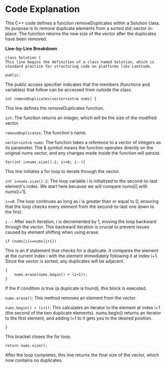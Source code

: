 # Code Explanation

This C++ code defines a function removeDuplicates within a Solution class. Its purpose is to remove duplicate elements from a sorted std::vector<int> in-place. The function returns the new size of the vector after the duplicates have been removed.

**Line-by-Line Breakdown**

```
class Solution {
This line begins the definition of a class named Solution, which is standard practice for structuring code on platforms like LeetCode.
```

```
public:
```
The public access specifier indicates that the members (functions and variables) that follow can be accessed from outside the class.

```
int removeDuplicates(vector<int>& nums) {
```
This line defines the removeDuplicates function.

```int```: The function returns an integer, which will be the size of the modified vector.

```removeDuplicates```: The function's name.

```vector<int>& nums```: The function takes a reference to a vector of integers as its parameter. The & symbol means the function operates directly on the original nums vector, and any changes made inside the function will persist.

```
for(int i=nums.size()-2; i>=0; i--){
```
This line initiates a for loop to iterate through the vector.

```int i=nums.size()-2```: The loop variable i is initialized to the second-to-last element's index. We start here because we will compare nums[i] with nums[i+1].

```i>=0```: The loop continues as long as i is greater than or equal to 0, ensuring that the loop checks every element from the second-to-last one down to the first.

```i--```: After each iteration, i is decremented by 1, moving the loop backward through the vector. This backward iteration is crucial to prevent issues caused by element shifting when using erase.

```
if (nums[i]==nums[i+1])
```
This is an if statement that checks for a duplicate. It compares the element at the current index i with the element immediately following it at index i+1. Since the vector is sorted, any duplicates will be adjacent.

```
{
    nums.erase(nums.begin() + (i+1));
}
```

If the if condition is true (a duplicate is found), this block is executed.

```nums.erase()```: This method removes an element from the vector.

```nums.begin() + (i+1)```: This calculates an iterator to the element at index i+1 (the second of the two duplicate elements). nums.begin() returns an iterator to the first element, and adding i+1 to it gets you to the desired position.

```
}
```
This bracket closes the for loop.

```
return nums.size();
```
After the loop completes, this line returns the final size of the vector, which now contains no duplicates.

